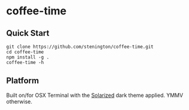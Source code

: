 # coffee-time

## Quick Start

``` shell
git clone https://github.com/stenington/coffee-time.git
cd coffee-time
npm install -g .
coffee-time -h
```

## Platform

Built on/for OSX Terminal with the [Solarized](http://ethanschoonover.com/solarized) dark theme applied. YMMV otherwise.